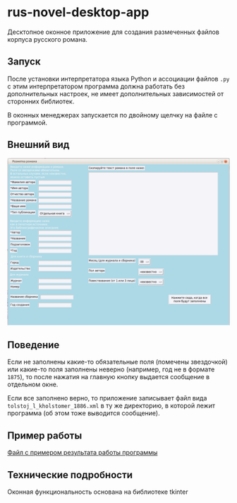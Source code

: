 # rus-novel-desktop-app

Десктопное оконное приложение для создания размеченных файлов корпуса русского романа.

## Запуск

После установки интерпретатора языка Python и ассоциации файлов `.py` с этим 
интерпретатором программа должна работать без дополнительных настроек, не имеет 
дополнительных зависимостей от сторонних библиотек.

В оконных менеджерах запускается по двойному щелчку на файле с программой.

## Внешний вид

![Окно приложения](img/desktop-app1.png "Окно приложения")


## Поведение

Если не заполнены какие-то обязательные поля (помечены звездочкой) или какие-то 
поля заполнены неверно (например, год не в формате `1875`), то после нажатия 
на главную кнопку выдается сообщение в отдельном окне.

Если все заполнено верно, то приложение записывает файл вида 
`tolstoj_l_kholstomer_1886.xml` в ту же директорию, в которой лежит программа 
(об этом тоже выводится сообщение).

## Пример работы

[Файл с примером результата работы программы](tolstoj_l_kholstomer_1886.xml)

## Технические подробности

Оконная функциональность основана на библиотеке tkinter
